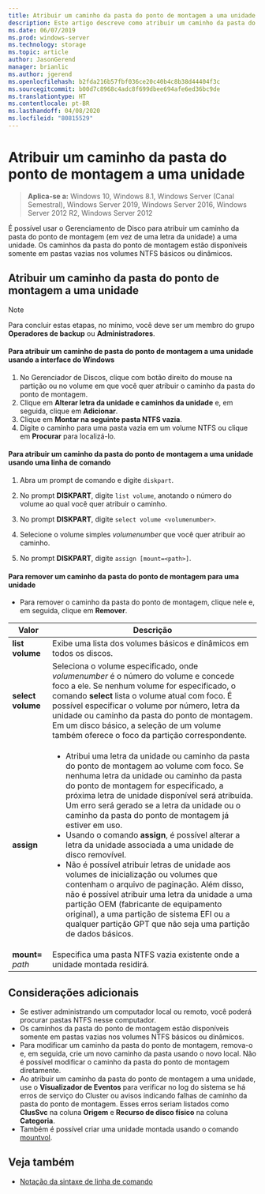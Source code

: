 ```yaml
---
title: Atribuir um caminho da pasta do ponto de montagem a uma unidade.
description: Este artigo descreve como atribuir um caminho da pasta do ponto de montagem (em vez de uma letra da unidade) a uma unidade.
ms.date: 06/07/2019
ms.prod: windows-server
ms.technology: storage
ms.topic: article
author: JasonGerend
manager: brianlic
ms.author: jgerend
ms.openlocfilehash: b2fda216b57fbf036ce20c40b4c8b38d44404f3c
ms.sourcegitcommit: b00d7c8968c4adc8f699dbee694afe6ed36bc9de
ms.translationtype: HT
ms.contentlocale: pt-BR
ms.lasthandoff: 04/08/2020
ms.locfileid: "80815529"
---
```

# <a name="assign-a-mount-point-folder-path-to-a-drive"></a>Atribuir um caminho da pasta do ponto de montagem a uma unidade

> **Aplica-se a:** Windows 10, Windows 8.1, Windows Server (Canal Semestral), Windows Server 2019, Windows Server 2016, Windows Server 2012 R2, Windows Server 2012

É possível usar o Gerenciamento de Disco para atribuir um caminho da pasta do ponto de montagem (em vez de uma letra da unidade) a uma unidade. Os caminhos da pasta do ponto de montagem estão disponíveis somente em pastas vazias nos volumes NTFS básicos ou dinâmicos.

## <a name="assigning-a-mount-point-folder-path-to-a-drive"></a>Atribuir um caminho da pasta do ponto de montagem a uma unidade

> [!NOTE]
> Para concluir estas etapas, no mínimo, você deve ser um membro do grupo **Operadores de backup** ou **Administradores**.

#### <a name="to-assign-a-mount-point-folder-path-to-a-drive-by-using-the-windows-interface"></a>Para atribuir um caminho de pasta do ponto de montagem a uma unidade usando a interface do Windows

1.  No Gerenciador de Discos, clique com botão direito do mouse na partição ou no volume em que você quer atribuir o caminho da pasta do ponto de montagem. 
2. Clique em **Alterar letra da unidade e caminhos da unidade** e, em seguida, clique em **Adicionar**. 
3. Clique em **Montar na seguinte pasta NTFS vazia**.
4. Digite o caminho para uma pasta vazia em um volume NTFS ou clique em **Procurar** para localizá-lo.

#### <a name="to-assign-a-mount-point-folder-path-to-a-drive-using-a-command-line"></a>Para atribuir um caminho da pasta do ponto de montagem a uma unidade usando uma linha de comando

1.  Abra um prompt de comando e digite `diskpart`.

2.  No prompt **DISKPART**, digite `list volume`, anotando o número do volume ao qual você quer atribuir o caminho.

3.  No prompt **DISKPART**, digite `select volume <volumenumber>`. 

4. Selecione o volume simples *volumenumber* que você quer atribuir ao caminho.

5.  No prompt **DISKPART**, digite `assign [mount=<path>]`.

#### <a name="to-remove-a-mount-point-folder-path-to-a-drive"></a>Para remover um caminho da pasta do ponto de montagem para uma unidade

-   Para remover o caminho da pasta do ponto de montagem, clique nele e, em seguida, clique em **Remover**.

| Valor | Descrição |
| --- | --- |
| **list volume** | Exibe uma lista dos volumes básicos e dinâmicos em todos os discos. |
| **select volume**        | Seleciona o volume especificado, onde <em>volumenumber</em> é o número do volume e concede foco a ele. Se nenhum volume for especificado, o comando **select** lista o volume atual com foco. É possível especificar o volume por número, letra da unidade ou caminho da pasta do ponto de montagem. Em um disco básico, a seleção de um volume também oferece o foco da partição correspondente.|
| **assign** | <ul><li> Atribui uma letra da unidade ou caminho da pasta do ponto de montagem ao volume com foco. Se nenhuma letra da unidade ou caminho da pasta do ponto de montagem for especificado, a próxima letra de unidade disponível será atribuída. Um erro será gerado se a letra da unidade ou o caminho da pasta do ponto de montagem já estiver em uso.</li>  <li>Usando o comando **assign**, é possível alterar a letra da unidade associada a uma unidade de disco removível.</li> <li> Não é possível atribuir letras de unidade aos volumes de inicialização ou volumes que contenham o arquivo de paginação. Além disso, não é possível atribuir uma letra da unidade a uma partição OEM (fabricante de equipamento original), a uma partição de sistema EFI ou a qualquer partição GPT que não seja uma partição de dados básicos.</li></ul> |
| **mount=** <em>path</em> | Especifica uma pasta NTFS vazia existente onde a unidade montada residirá.  |

## <a name="additional-considerations"></a>Considerações adicionais

-   Se estiver administrando um computador local ou remoto, você poderá procurar pastas NTFS nesse computador.
-   Os caminhos da pasta do ponto de montagem estão disponíveis somente em pastas vazias nos volumes NTFS básicos ou dinâmicos.
-   Para modificar um caminho da pasta do ponto de montagem, remova-o e, em seguida, crie um novo caminho da pasta usando o novo local. Não é possível modificar o caminho da pasta do ponto de montagem diretamente.
-   Ao atribuir um caminho da pasta do ponto de montagem a uma unidade, use o **Visualizador de Eventos** para verificar no log do sistema se há erros de serviço do Cluster ou avisos indicando falhas de caminho da pasta do ponto de montagem. Esses erros seriam listados como **ClusSvc** na coluna **Origem** e **Recurso de disco físico** na coluna **Categoria**.
-   Também é possível criar uma unidade montada usando o comando [mountvol](https://go.microsoft.com/fwlink/?linkid=64111).

## <a name="see-also"></a>Veja também
-   [Notação da sintaxe de linha de comando](https://technet.microsoft.com/library/cc742449(v=ws.11).aspx)


